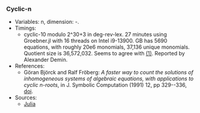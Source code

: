 ### Cyclic-n

- Variables: n, dimension: -.
- Timings:
    - cyclic-10 modulo 2^30+3 in deg-rev-lex. 27 minutes using Groebner.jl with 16 threads on Intel i9-13900. GB has 5690 equations, with roughly 20e6 monomials, 37,136 unique monomials. Quotient size is 36,572,032. Seems to agree with [(1)](https://arxiv.org/abs/1903.12427). Reported by Alexander Demin.
- References:
    - Göran Björck and Ralf Fröberg:
    *A faster way to count the solutions of inhomogeneous systems
    of algebraic equations, with applications to cyclic n-roots*,
    in J. Symbolic Computation (1991) 12, pp 329--336, [doi](https://doi.org/10.1016/S0747-7171(08)80153-8).
- Sources:
    - [Julia](./systems/cyclic/cyclic.jl)
